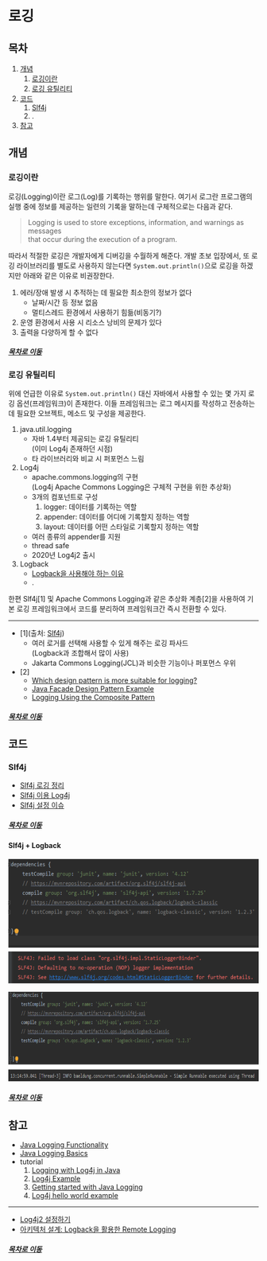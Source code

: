 로깅
=====
## 목차
1. [개념](#개념)
	1. [로깅이란](#로깅이란)
	2. [로깅 유틸리티](#로깅-유틸리티)
2. [코드](#코드)
	1. [Slf4j](#Slf4j)
	2. .
3. [참고](#참고)

## 개념
### 로깅이란
로깅(Logging)이란 로그(Log)를 기록하는 행위를 말한다. 여기서 로그란 프로그램의 실행 중에 정보를 제공하는 일련의 기록을 말하는데 구체적으로는 다음과 같다.

> Logging is used to store exceptions, information, and warnings as messages  
> that occur during the execution of a program.

따라서 적절한 로깅은 개발자에게 디버깅을 수월하게 해준다. 개발 초보 입장에서, 또 로깅 라이브러리를 별도로 사용하지 않는다면 `System.out.println()`으로 로깅을 하겠지만 아래와 같은 이유로 비권장한다.

1. 에러/장애 발생 시 추적하는 데 필요한 최소한의 정보가 없다
	* 날짜/시간 등 정보 없음
	* 멀티스레드 환경에서 사용하기 힘듦(비동기?)
2. 운영 환경에서 사용 시 리소스 낭비의 문제가 있다
3. 출력을 다양하게 할 수 없다

##### [목차로 이동](#목차)

### 로깅 유틸리티
위에 언급한 이유로 `System.out.println()` 대신 자바에서 사용할 수 있는 몇 가지 로깅 옵션(프레임워크)이 존재한다. 이들 프레임워크는 로그 메시지를 작성하고 전송하는 데 필요한 오브젝트, 메소드 및 구성을 제공한다.

1. java.util.logging
	* 자바 1.4부터 제공되는 로깅 유틸리티  
	(이미 Log4j 존재하던 시점)
	* 타 라이브러리와 비교 시 퍼포먼스 느림
2. Log4j
	* apache.commons.logging의 구현  
	(Log4j Apache Commons Logging은 구체적 구현을 위한 추상화)
	* 3개의 컴포넌트로 구성
		1. logger: 데이터를 기록하는 역할
		2. appender: 데이터를 어디에 기록할지 정하는 역할
		3. layout: 데이터를 어떤 스타일로 기록할지 정하는 역할
	* 여러 종류의 appender를 지원
	* thread safe
	* 2020년 Log4j2 출시
3. Logback
	* [Logback을 사용해야 하는 이유](https://lalwr.blogspot.com/2016/03/logback.html)
	* .

한편 Slf4j[1] 및 Apache Commons Logging과 같은 추상화 계층[2]을 사용하여 기본 로깅 프레임워크에서 코드를 분리하여 프레임워크간 즉시 전환할 수 있다. 

- - -
* [1](출처: [Slf4j](https://kwonnam.pe.kr/wiki/java/slf4j))
	* 여러 로거를 선택해 사용할 수 있게 해주는 로깅 파사드  
	(Logback과 조합해서 많이 사용)
	* Jakarta Commons Logging(JCL)과 비슷한 기능이나 퍼포먼스 우위
* [2]
	* [Which design pattern is more suitable for logging?](https://softwareengineering.stackexchange.com/questions/221490/which-design-pattern-is-more-suitable-for-logging)
	* [Java Facade Design Pattern Example](https://examples.javacodegeeks.com/core-java/java-facade-design-pattern-example/)
	* [Logging Using the Composite Pattern](https://www.codeproject.com/Articles/14824/Logging-Using-the-Composite-Pattern)

##### [목차로 이동](#목차)

## 코드
### Slf4j
* [Slf4j 로깅 정리](https://sonegy.wordpress.com/2014/05/23/how-to-slf4j/)
* [Slf4j 이용 Log4j](http://whiteship.me/?p=12162)
* [Slf4j 설정 이슈](https://blog.outsider.ne.kr/561)

##### [목차로 이동](#목차)

#### Slf4j + Logback
<img src="../../img/logging_01.png" width="550" height="250"></br>

<img src="../../img/logging_02.png" width="550" height="180"></br>

##### [목차로 이동](#목차)

## 참고
* [Java Logging Functionality](https://medium.com/@TechExpertise/java-logging-functionality-103a412caa1e)
* [Java Logging Basics](https://www.loggly.com/ultimate-guide/java-logging-basics/)
* tutorial
	1. [Logging with Log4j in Java](https://dzone.com/articles/logging-with-log4j-in-java)
	2. [Log4j Example](https://www.javatpoint.com/log4j-example)
	3. [Getting started with Java Logging](https://www.logicbig.com/tutorials/core-java-tutorial/logging/getting-started.html)
	4. [Log4j hello world example](https://mkyong.com/logging/log4j-hello-world-example/)

- - -

* [Log4j2 설정하기](http://dveamer.github.io/java/Log4j2.html)
* [아키텍처 설계: Logback을 활용한 Remote Logging](http://www.nextree.co.kr/p5584/)

##### [목차로 이동](#목차)
